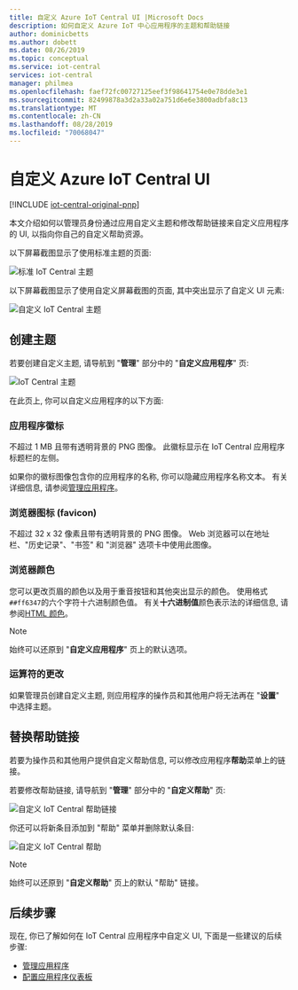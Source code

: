 ```yaml
---
title: 自定义 Azure IoT Central UI |Microsoft Docs
description: 如何自定义 Azure IoT 中心应用程序的主题和帮助链接
author: dominicbetts
ms.author: dobett
ms.date: 08/26/2019
ms.topic: conceptual
ms.service: iot-central
services: iot-central
manager: philmea
ms.openlocfilehash: faef72fc00727125eef3f98641754e0e78dde3e1
ms.sourcegitcommit: 82499878a3d2a33a02a751d6e6e3800adbfa8c13
ms.translationtype: MT
ms.contentlocale: zh-CN
ms.lasthandoff: 08/28/2019
ms.locfileid: "70068047"
---
```

# <a name="customize-the-azure-iot-central-ui"></a>自定义 Azure IoT Central UI

[!INCLUDE [iot-central-original-pnp](../../includes/iot-central-original-pnp-note.md)]

本文介绍如何以管理员身份通过应用自定义主题和修改帮助链接来自定义应用程序的 UI, 以指向你自己的自定义帮助资源。

以下屏幕截图显示了使用标准主题的页面:

![标准 IoT Central 主题](./media/howto-customize-ui/standard-ui.png)

以下屏幕截图显示了使用自定义屏幕截图的页面, 其中突出显示了自定义 UI 元素:

![自定义 IoT Central 主题](./media/howto-customize-ui/themed-ui.png)

## <a name="create-theme"></a>创建主题

若要创建自定义主题, 请导航到 "**管理**" 部分中的 "**自定义应用程序**" 页:

![IoT Central 主题](./media/howto-customize-ui/themes.png)

在此页上, 你可以自定义应用程序的以下方面:

### <a name="application-logo"></a>应用程序徽标

不超过 1 MB 且带有透明背景的 PNG 图像。 此徽标显示在 IoT Central 应用程序标题栏的左侧。

如果你的徽标图像包含你的应用程序的名称, 你可以隐藏应用程序名称文本。 有关详细信息, 请参阅[管理应用程序](./howto-administer.md#change-application-name-and-url)。

### <a name="browser-icon-favicon"></a>浏览器图标 (favicon)

不超过 32 x 32 像素且带有透明背景的 PNG 图像。 Web 浏览器可以在地址栏、"历史记录"、"书签" 和 "浏览器" 选项卡中使用此图像。

### <a name="browser-colors"></a>浏览器颜色

您可以更改页眉的颜色以及用于重音按钮和其他突出显示的颜色。 使用格式`##ff6347`的六个字符十六进制颜色值。 有关**十六进制值**颜色表示法的详细信息, 请参阅[HTML 颜色](https://www.w3schools.com/html/html_colors.asp)。

> [!NOTE]
> 始终可以还原到 "**自定义应用程序**" 页上的默认选项。

### <a name="changes-for-operators"></a>运算符的更改

如果管理员创建自定义主题, 则应用程序的操作员和其他用户将无法再在 "**设置**" 中选择主题。

## <a name="replace-help-links"></a>替换帮助链接

若要为操作员和其他用户提供自定义帮助信息, 可以修改应用程序**帮助**菜单上的链接。

若要修改帮助链接, 请导航到 "**管理**" 部分中的 "**自定义帮助**" 页:

![自定义 IoT Central 帮助链接](./media/howto-customize-ui/help-links.png)

你还可以将新条目添加到 "帮助" 菜单并删除默认条目:

![自定义 IoT Central 帮助](./media/howto-customize-ui/custom-help.png)

> [!NOTE]
> 始终可以还原到 "**自定义帮助**" 页上的默认 "帮助" 链接。

## <a name="next-steps"></a>后续步骤

现在, 你已了解如何在 IoT Central 应用程序中自定义 UI, 下面是一些建议的后续步骤:

- [管理应用程序](./howto-administer.md)
- [配置应用程序仪表板](./howto-configure-homepage.md)